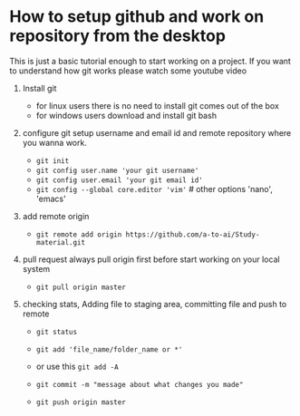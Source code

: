 # How to setup github and work on repository from the desktop
This is just a basic tutorial enough to start working on a project.
If you want to understand how git works please watch some youtube video

1. Install git
	- for linux users there is no need to install git comes out of the box
	- for windows users download and install git bash
	
2. configure git
setup username and email id and remote repository where you wanna work.
	- `git init`
	- `git config user.name 'your git username'`
	- `git config user.email 'your git email id'`
	- `git config --global core.editor 'vim'` # other options 'nano', 'emacs'
3. add remote origin
	- `git remote add origin https://github.com/a-to-ai/Study-material.git`

4. pull request
always pull origin first before start working on your local system
	- `git pull origin master`

5. checking stats, Adding file to staging area, committing file and push to remote
	- `git status`
	- `git add 'file_name/folder_name or *'`
	- or use this `git add -A`
	
	- `git commit -m "message about what changes you made"`
	- `git push origin master`
	

